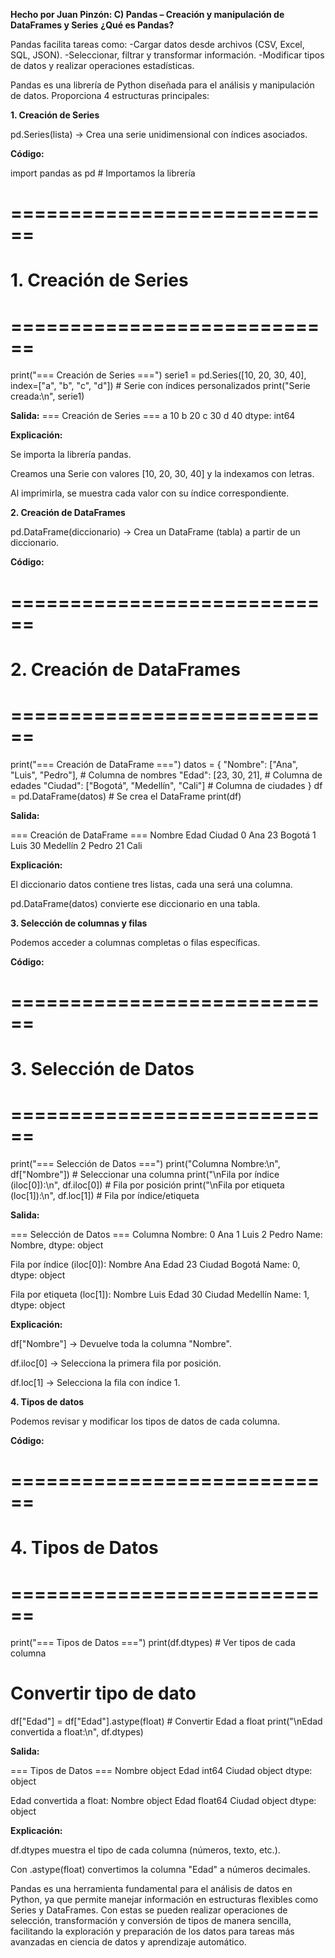 **Hecho por Juan Pinzón: C) Pandas – Creación y manipulación de DataFrames y Series**
**¿Qué es Pandas?**


Pandas facilita tareas como:
    -Cargar datos desde archivos (CSV, Excel, SQL, JSON).
    -Seleccionar, filtrar y transformar información.
    -Modificar tipos de datos y realizar operaciones estadísticas.


Pandas es una librería de Python diseñada para el análisis y manipulación de datos. Proporciona 4 estructuras principales:

**1. Creación de Series**

pd.Series(lista) → Crea una serie unidimensional con índices asociados.

**Código:**

import pandas as pd   # Importamos la librería

# ============================
# 1. Creación de Series
# ============================
print("=== Creación de Series ===")
serie1 = pd.Series([10, 20, 30, 40], index=["a", "b", "c", "d"])  # Serie con índices personalizados
print("Serie creada:\n", serie1)

**Salida:**
=== Creación de Series ===
a    10
b    20
c    30
d    40
dtype: int64

**Explicación:**

Se importa la librería pandas.

Creamos una Serie con valores [10, 20, 30, 40] y la indexamos con letras.

Al imprimirla, se muestra cada valor con su índice correspondiente.

**2. Creación de DataFrames**

pd.DataFrame(diccionario) → Crea un DataFrame (tabla) a partir de un diccionario.

**Código:**

# ============================
# 2. Creación de DataFrames
# ============================
print("=== Creación de DataFrame ===")
datos = {
    "Nombre": ["Ana", "Luis", "Pedro"],   # Columna de nombres
    "Edad": [23, 30, 21],                 # Columna de edades
    "Ciudad": ["Bogotá", "Medellín", "Cali"]  # Columna de ciudades
}
df = pd.DataFrame(datos)   # Se crea el DataFrame
print(df)


**Salida:**

=== Creación de DataFrame ===
  Nombre  Edad    Ciudad
0    Ana    23    Bogotá
1   Luis    30  Medellín
2  Pedro    21      Cali


**Explicación:**

El diccionario datos contiene tres listas, cada una será una columna.

pd.DataFrame(datos) convierte ese diccionario en una tabla.

**3. Selección de columnas y filas**

Podemos acceder a columnas completas o filas específicas.

**Código:**

# ============================
# 3. Selección de Datos
# ============================
print("=== Selección de Datos ===")
print("Columna Nombre:\n", df["Nombre"])       # Seleccionar una columna
print("\nFila por índice (iloc[0]):\n", df.iloc[0])  # Fila por posición
print("\nFila por etiqueta (loc[1]):\n", df.loc[1])  # Fila por índice/etiqueta


**Salida:**

=== Selección de Datos ===
Columna Nombre:
0     Ana
1    Luis
2   Pedro
Name: Nombre, dtype: object

Fila por índice (iloc[0]):
Nombre      Ana
Edad         23
Ciudad    Bogotá
Name: 0, dtype: object

Fila por etiqueta (loc[1]):
Nombre        Luis
Edad            30
Ciudad    Medellín
Name: 1, dtype: object


**Explicación:**

df["Nombre"] → Devuelve toda la columna "Nombre".

df.iloc[0] → Selecciona la primera fila por posición.

df.loc[1] → Selecciona la fila con índice 1.

**4. Tipos de datos**

Podemos revisar y modificar los tipos de datos de cada columna.

**Código:**

# ============================
# 4. Tipos de Datos
# ============================
print("=== Tipos de Datos ===")
print(df.dtypes)  # Ver tipos de cada columna

# Convertir tipo de dato
df["Edad"] = df["Edad"].astype(float)  # Convertir Edad a float
print("\nEdad convertida a float:\n", df.dtypes)


**Salida:**

=== Tipos de Datos ===
Nombre    object
Edad       int64
Ciudad    object
dtype: object

Edad convertida a float:
Nombre     object
Edad      float64
Ciudad     object
dtype: object

**Explicación:**

df.dtypes muestra el tipo de cada columna (números, texto, etc.).

Con .astype(float) convertimos la columna "Edad" a números decimales.


Pandas es una herramienta fundamental para el análisis de datos en Python, ya que permite manejar información en estructuras flexibles como Series y DataFrames. Con estas se pueden realizar operaciones de selección, transformación y conversión de tipos de manera sencilla, facilitando la exploración y preparación de los datos para tareas más avanzadas en ciencia de datos y aprendizaje automático.
